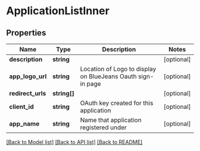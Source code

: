 # ApplicationListInner

## Properties
Name | Type | Description | Notes
------------ | ------------- | ------------- | -------------
**description** | **string** |  | [optional] 
**app_logo_url** | **string** | Location of Logo to display on BlueJeans Oauth sign-in page | [optional] 
**redirect_urls** | **string[]** |  | [optional] 
**client_id** | **string** | OAuth key created for this application | [optional] 
**app_name** | **string** | Name that application registered under | [optional] 

[[Back to Model list]](../README.md#documentation-for-models) [[Back to API list]](../README.md#documentation-for-api-endpoints) [[Back to README]](../README.md)


